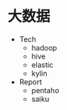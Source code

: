 # 大数据

- Tech
    - hadoop
    - hive
    - elastic
    - kylin
- Report
    - pentaho
    - saiku



[hadoop]:http://hadoop.apache.org/docs/current/

[hive]:http://hive.apache.org/
[hiveUDF]:https://cwiki.apache.org/confluence/display/Hive/LanguageManual+UDF

[elastic]:https://www.elastic.co/
[kylin]:http://kylin.apache.org/cn/

[pentaho]:http://www.pentaho.com/
[saiku]:http://www.meteorite.bi/products/saiku